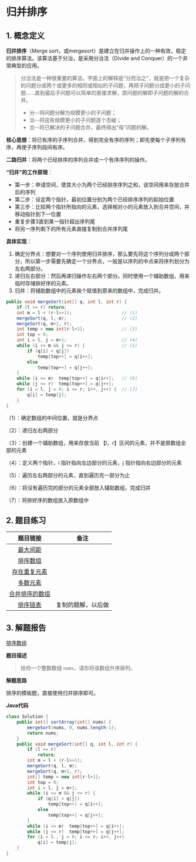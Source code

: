 # 归并排序

## 1. 概念定义

**归并排序**（Merge sort，或mergesort）是建立在归并操作上的一种有效，稳定的排序算法。该算法基于分治，是采用分治法（Divide and Conquer）的一个非常典型的应用。

> 分治法是一种很重要的算法。字面上的解释是“分而治之”，就是把一个复杂的问题分成两个或更多的相同或相似的子问题，再把子问题分成更小的子问题……直到最后子问题可以简单的直接求解，原问题的解即子问题的解的合并。
>
> + 分--将问题分解为规模更小的子问题；
> + 治--将这些规模更小的子问题逐个击破；
> + 合--将已解决的子问题合并，最终得出“母”问题的解。

**核心思想**：将已有序的子序列合并，得到完全有序的序列；即先使每个子序列有序，再使子序列段间有序。

**二路归并**：将两个已经排序的序列合并成一个有序序列的操作。

**“归并”的工作原理**：

+ 第一步：申请空间，使其大小为两个已经排序序列之和，该空间用来存放合并后的序列
+ 第二步：设定两个指针，最初位置分别为两个已经排序序列的起始位置
+ 第三步：比较两个指针所指向的元素，选择相对小的元素放入到合并空间，并移动指针到下一位置
+ 重复步骤3直到某一指针超出序列尾
+ 将另一序列剩下的所有元素直接复制到合并序列尾

**具体实现**：

1. 确定分界点：想要对一个序列使用归并排序，那么要先将这个序列分成两个部分，所以第一步需要先确定一个分界点，一般是以序列的中点来将序列划分为左右两部分。
2. 递归左右部分：然后再递归操作左右两个部分。同时使用一个辅助数组，用来临时存储排好序的元素。
3. 归并：将辅助数组中的元素挨个赋值到原来的数组中，完成归并。

```java
public void mergeSort(int[] q, int l, int r) {
    if (l >= r)	return;
    int m = l + (r-l>>1);					// (1)
    mergeSort(q, l, m);						// (2)
    mergeSort(q, m+1, r);
    int temp = new int[r-l+1];				// (3)
    int top = 0;
    int i = l, j = m+1;						// (4)
    while (i <= m && j <= r) {				// (5)
        if (q[i] < q[j])
            temp[top++] = q[i++];
        else
            temp[top++] = q[j++];
    }
    while (i <= m)	temp[top++] = q[i++];	// (6)
    while (j <= r)	temp[top++] = q[j++];
    for (i = l, j = 0; i <= r; i++, j++) {  // (7)
        q[i] = temp[j];
    }	
}
```

（1）：确定数组的中间位置，就是分界点

（2）：递归左右两部分

（3）：创建一个辅助数组，用来存放当前 【l，r】区间的元素，并不是原数组全部的元素

（4）：定义两个指针，i 指针指向左边部分的元素，j 指针指向右边部分的元素

（5）：遍历左右两部分的元素，直到遍历完一部分为止

（6）：将没有遍历完的部分的元素全部放入辅助数组，完成归并

（7）：将排好序的数组放入原数组中

## 2. 题目练习

|                           题目链接                           | 备注               |
| :----------------------------------------------------------: | ------------------ |
|  [最大间距](https://leetcode-cn.com/problems/maximum-gap/)   |                    |
| [排序数组](https://leetcode-cn.com/problems/sort-an-array/)  |                    |
| [存在重复元素](https://leetcode-cn.com/problems/contains-duplicate/) |                    |
| [多数元素](https://leetcode-cn.com/problems/majority-element/) |                    |
| [合并排序的数组](https://leetcode-cn.com/problems/sorted-merge-lcci/) |                    |
|   [排序链表](https://leetcode-cn.com/problems/sort-list/)    | 复制的题解，以后做 |

## 3. 解题报告

[排序数组](https://leetcode-cn.com/problems/sort-an-array/)

**题目描述**

> 给你一个整数数组 `nums`，请你将该数组升序排列。

**解题思路**

排序的模板题，直接使用归并排序即可。

**Java代码**

```java
class Solution {
    public int[] sortArray(int[] nums) {
        mergeSort(nums, 0, nums.length-1);
        return nums;
    }
    public void mergeSort(int[] q, int l, int r) {
        if (l >= r)
            return;
        int m = l + (r-l>>1);
        mergeSort(q, l, m);
        mergeSort(q, m+1, r);
        int[] temp = new int[r-l+1];
        int top = 0;
        int i = l, j = m+1;
        while (i <= m && j <= r) {
            if (q[i] < q[j])
                temp[top++] = q[i++];
            else
                temp[top++] = q[j++];
        }
        while (i <= m)  temp[top++] = q[i++];
        while (j <= r)  temp[top++] = q[j++];
        for (i = l , j = 0; i <= r; i++, j++)
            q[i] = temp[j];
    }
}
```